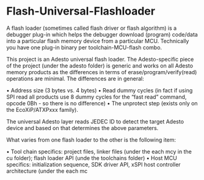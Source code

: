 # Flash-Universal-Flashloader

A flash loader (sometimes called flash driver or flash algorithm) is a debugger plug-in which helps the debugger download (program) code/data into a particular flash memory device from a particular MCU. Technically you have one plug-in binary per toolchain-MCU-flash combo.

This project is an Adesto universal flash loader. The Adesto-specific piece of the project (under the adesto folder) is generic and works on all Adesto memory products as the differences in terms of erase/program/verify(read) operations are minimal. The differences are in general:

•	Address size (3 bytes vs. 4 bytes)
•	Read dummy cycles (in fact if using SPI read all products use 8 dummy cycles for the “fast read” command, opcode 0Bh - so there is no difference)
•	The unprotect step (exists only on the EcoXiP/ATXPxxx family).

The universal Adesto layer reads JEDEC ID to detect the target Adesto device and based on that determines the above parameters.

What varies from one flash loader to the other is the following item:

•	Tool chain specifics: project files, linker files (under the each mcy in  the cu folder); flash loader API (unde the toolchains folder)
•	Host MCU specifics: initialization sequence, SDK driver API, xSPI host controller architecture (under the each mc
